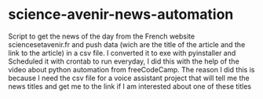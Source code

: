 # science-avenir-news-automation
Script to get the news of the day from the French website sciencesetavenir.fr  and push data (wich are the title of the article and the link to the article) in a csv file.
I converted it to exe with pyinstaller and Scheduled it with crontab to run everyday, I did this with the help of the video about python automation from  freeCodeCamp.
The reason I did this is because I need the csv file for a voice assistant project that will tell me the news titles and get me to the link if I am interested about one of these titles
